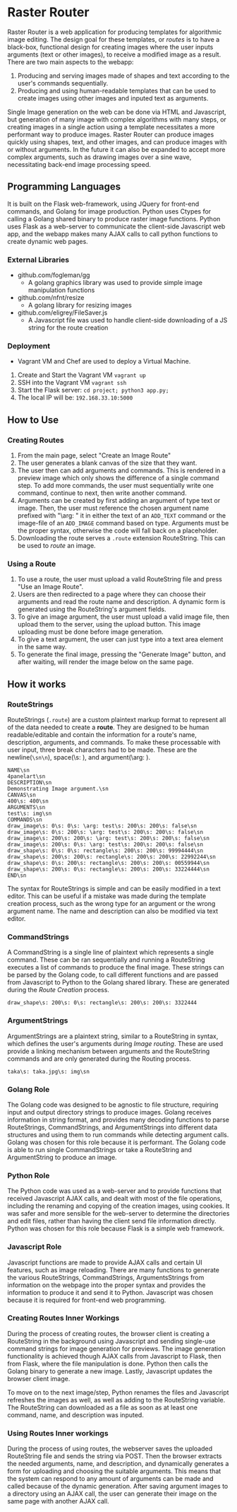 # Raster Router
Raster Router is a web application for producing templates for algorithmic image editing. The design goal for these templates, or _routes_ is to have a black-box, functional design for creating images where the user inputs arguments (text or other images), to receive a modified image as a result. There are two main aspects to the webapp:
1. Producing and serving images made of shapes and text according to the user's commands sequentially.
2. Producing and using human-readable templates that can be used to create images using other images and inputed text as arguments.

Single Image generation on the web can be done via HTML and Javascript, but generation of many image with complex algorithms with many steps, or creating images in a single action using a template necessitates a more performant way to produce images. Raster Router can produce images quickly using shapes, text, and other images, and can produce images with or without arguments. In the future it can also be expanded to accept more complex arguments, such as drawing images over a sine wave, necessitating back-end image processing speed.

## Programming Languages
It is built on the Flask web-framework, using JQuery for front-end commands, and Golang for image production. Python uses Ctypes for calling a Golang shared binary to produce raster image functions. Python uses Flask as a web-server to communicate the client-side Javascript web app, and the webapp makes many AJAX calls to call python functions to create dynamic web pages.

### External Libraries
- github.com/fogleman/gg
   + A golang graphics library was used to provide simple image manipulation functions
- github.com/nfnt/resize
   + A golang library for resizing images
- github.com/eligrey/FileSaver.js
   + A Javascript file was used to handle client-side downloading of a JS string for the route creation

### Deployment
- Vagrant VM and Chef are used to deploy a Virtual Machine.
1. Create and Start the Vagrant VM `vagrant up`
2. SSH into the Vagrant VM `vagrant ssh`
3. Start the Flask server: `cd project; python3 app.py;`
4. The local IP will be: `192.168.33.10:5000`

## How to Use
### Creating Routes
1. From the main page, select "Create an Image Route"
2. The user generates a blank canvas of the size that they want.
3. The user then can add arguments and commands. This is rendered in a preview image which only shows the difference of a single command step. To add more commands, the user must sequentially write one command, continue to next, then write another command.
4. Arguments can be created by first adding an argument of type text or image. Then, the user must reference the chosen argument name prefixed with "\\arg: " it in either the text of an `ADD_TEXT` command or the image-file of an `ADD_IMAGE` command based on type. Arguments must be the proper syntax, otherwise the code will fall back on a placeholder.
5. Downloading the route serves a `.route` extension RouteString. This can be used to _route_ an image.

### Using a Route
1. To use a route, the user must upload a valid RouteString file and press "Use an Image Route".
2. Users are then redirected to a page where they can choose their arguments and read the route name and description. A dynamic form is generated using the RouteString's argument fields.
3. To give an image argument, the user must upload a valid image file, then upload them to the server, using the upload button. This image uploading must be done before image generation.
4. To give a text argument, the user can just type into a text area element in the same way.
5. To generate the final image, pressing the "Generate Image" button, and after waiting,  will render the image below on the same page. 


## How it works
### RouteStrings
RouteStrings (`.route`) are a custom plaintext markup format to represent all of the data needed to create a __route__. They are designed to be human readable/editable and contain the information for a route's name, description, arguments, and commands. To make these processable with user input, three break characters had to be made. These are the newline(`\sn\n`), space(\s: ), and argument(\arg: ).

```
NAME\sn
4panelart\sn
DESCRIPTION\sn
Demonstrating Image argument.\sn
CANVAS\sn
400\s: 400\sn
ARGUMENTS\sn
test\s: img\sn
COMMANDS\sn
draw_image\s: 0\s: 0\s: \arg: test\s: 200\s: 200\s: false\sn
draw_image\s: 0\s: 200\s: \arg: test\s: 200\s: 200\s: false\sn
draw_image\s: 200\s: 200\s: \arg: test\s: 200\s: 200\s: false\sn
draw_image\s: 200\s: 0\s: \arg: test\s: 200\s: 200\s: false\sn
draw_shape\s: 0\s: 0\s: rectangle\s: 200\s: 200\s: 99994444\sn
draw_shape\s: 200\s: 200\s: rectangle\s: 200\s: 200\s: 22992244\sn
draw_shape\s: 0\s: 200\s: rectangle\s: 200\s: 200\s: 00559944\sn
draw_shape\s: 200\s: 0\s: rectangle\s: 200\s: 200\s: 33224444\sn
END\sn
```
The syntax for RouteStrings is simple and can be easily modified in a text editor. This can be useful if a mistake was made during the template creation process, such as the wrong type for an argument or the wrong argument name. The name and description can also be modified via text editor.

### CommandStrings
A CommandString is a single line of plaintext which represents a single command. These can be ran sequentially and running a RouteString executes a list of commands to produce the final image. These strings can be parsed by the Golang code, to call different functions and are passed from Javascript to Python to the Golang shared library. These are generated during the _Route Creation_ process.
```
draw_shape\s: 200\s: 0\s: rectangle\s: 200\s: 200\s: 3322444
```

### ArgumentStrings
ArgumentStrings are a plaintext string, similar to a RouteString in syntax, which defines the user's arguments during _Image routing_. These are used provide a linking mechanism between arguments and the RouteString commands and are only generated during the Routing process.
```
taka\s: taka.jpg\s: img\sn
```

### Golang Role
The Golang code was designed to be agnostic to file structure, requiring  input and output directory strings to produce images. Golang receives information in string format, and provides many decoding functions to parse RouteStrings, CommandStrings, and ArgumentStrings into different data structures and using them to run commands while detecting argument calls. Golang was chosen for this role because it is performant. The Golang code is able to run single CommandStrings or take a RouteString and ArgumentString to produce an image.

### Python Role
The Python code was used as a web-server and to provide functions that received Javascript AJAX calls, and dealt with most of the file operations, including the renaming and copying of the creation images, using cookies. It was safer and more sensible for the web-server to determine the directories and edit files, rather than having the client send file information directly. Python was chosen for this role because Flask is a simple web framework.

### Javascript Role
Javascript functions are made to provide AJAX calls and certain UI features, such as image reloading. There are many functions to generate the various RouteStrings, CommandStrings, ArgumentsStrings from information on the webpage into the proper syntax and provides the information to produce it and send it to Python. Javascript was chosen because it is required for front-end web programming.

### Creating Routes Inner Workings
During the process of creating routes, the browser client is creating a RouteString in the background using Javascript and sending single-use command strings for image generation for previews. The image generation functionality is achieved though AJAX calls from Javascript to Flask, then from Flask, where the file manipulation is done. Python then calls the Golang binary to generate a new image. Lastly, Javascript updates the browser client image.

To move on to the next image/step, Python renames the files and Javascript refreshes the images as well, as well as adding to the RouteString variable. The RouteString can downloaded as a file as soon as at least one command, name, and description was inputed.

### Using Routes Inner workings
During the process of using routes, the webserver saves the uploaded RouteString file and sends the string via POST. Then the browser extracts the needed arguments, name, and description, and dynamically generates a form for uploading and choosing the suitable arguments. This means that the system can respond to any amount of arguments can be made and called because of the dynamic generation. After saving argument images to a directory using an AJAX call, the user can generate their image on the same page with another AJAX call.